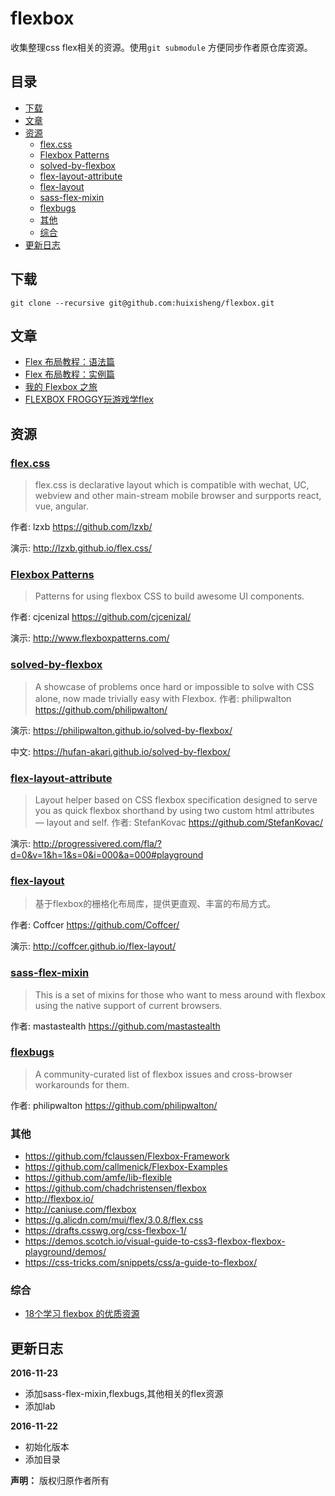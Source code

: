 # flexbox #

收集整理css flex相关的资源。使用`git submodule` 方便同步作者原仓库资源。

## 目录
<!-- START doctoc generated TOC please keep comment here to allow auto update -->
<!-- DON'T EDIT THIS SECTION, INSTEAD RE-RUN doctoc TO UPDATE -->


- [下载](#%E4%B8%8B%E8%BD%BD)
- [文章](#%E6%96%87%E7%AB%A0)
- [资源](#%E8%B5%84%E6%BA%90)
  - [flex.css](#flexcss)
  - [Flexbox Patterns](#flexbox-patterns)
  - [solved-by-flexbox](#solved-by-flexbox)
  - [flex-layout-attribute](#flex-layout-attribute)
  - [flex-layout](#flex-layout)
  - [sass-flex-mixin](#sass-flex-mixin)
  - [flexbugs](#flexbugs)
  - [其他](#%E5%85%B6%E4%BB%96)
  - [综合](#%E7%BB%BC%E5%90%88)
- [更新日志](#%E6%9B%B4%E6%96%B0%E6%97%A5%E5%BF%97)

<!-- END doctoc generated TOC please keep comment here to allow auto update -->


## 下载 ##

`git clone --recursive git@github.com:huixisheng/flexbox.git`


## 文章 ##

- [Flex 布局教程：语法篇](http://www.ruanyifeng.com/blog/2015/07/flex-grammar.html)
- [Flex 布局教程：实例篇](http://www.ruanyifeng.com/blog/2015/07/flex-examples.html)
- [我的 Flexbox 之旅](https://github.com/f2e-journey/xueqianban/issues/42)
- [FLEXBOX FROGGY玩游戏学flex](http://flexboxfroggy.com/#zh-cn)

## 资源 ##

### [flex.css](https://github.com/lzxb/flex.css) ###
>flex.css is declarative layout which is compatible with wechat, UC, webview and other main-stream mobile browser and surpports react, vue, angular.

作者: lzxb https://github.com/lzxb/

演示: http://lzxb.github.io/flex.css/



### [Flexbox Patterns](https://github.com/cjcenizal/flexbox-patterns) ###
>Patterns for using flexbox CSS to build awesome UI components.

作者: cjcenizal https://github.com/cjcenizal/

演示: http://www.flexboxpatterns.com/



### [solved-by-flexbox](https://github.com/philipwalton/solved-by-flexbox) ###
>A showcase of problems once hard or impossible to solve with CSS alone, now made trivially easy with Flexbox.
作者: philipwalton https://github.com/philipwalton/

演示: https://philipwalton.github.io/solved-by-flexbox/

中文: https://hufan-akari.github.io/solved-by-flexbox/



### [flex-layout-attribute](https://github.com/StefanKovac/flex-layout-attribute) ###
>Layout helper based on CSS flexbox specification designed to serve you as quick flexbox shorthand by using two custom html attributes — layout and self.
作者: StefanKovac https://github.com/StefanKovac/

演示: http://progressivered.com/fla/?d=0&v=1&h=1&s=0&i=000&a=000#playground




### [flex-layout](https://github.com/Coffcer/flex-layout)
>基于flexbox的栅格化布局库，提供更直观、丰富的布局方式。

作者: Coffcer https://github.com/Coffcer/

演示: http://coffcer.github.io/flex-layout/



### [sass-flex-mixin](https://github.com/mastastealth/sass-flex-mixin) ###
>This is a set of mixins for those who want to mess around with flexbox using the native support of current browsers.

作者: mastastealth https://github.com/mastastealth


### [flexbugs](https://github.com/philipwalton/flexbugs) ###
>A community-curated list of flexbox issues and cross-browser workarounds for them.

作者: philipwalton https://github.com/philipwalton/

### 其他 ###

- https://github.com/fclaussen/Flexbox-Framework
- https://github.com/callmenick/Flexbox-Examples
- https://github.com/amfe/lib-flexible
- https://github.com/chadchristensen/flexbox
- http://flexbox.io/
- http://caniuse.com/flexbox
- https://g.alicdn.com/mui/flex/3.0.8/flex.css
- https://drafts.csswg.org/css-flexbox-1/
- https://demos.scotch.io/visual-guide-to-css3-flexbox-flexbox-playground/demos/
- https://css-tricks.com/snippets/css/a-guide-to-flexbox/


### 综合 ###

- [18个学习 flexbox 的优质资源](https://segmentfault.com/a/1190000003090028)

## 更新日志 ##

**2016-11-23**
- 添加sass-flex-mixin,flexbugs,其他相关的flex资源
- 添加lab

**2016-11-22**
- 初始化版本
- 添加目录


**声明：** 版权归原作者所有